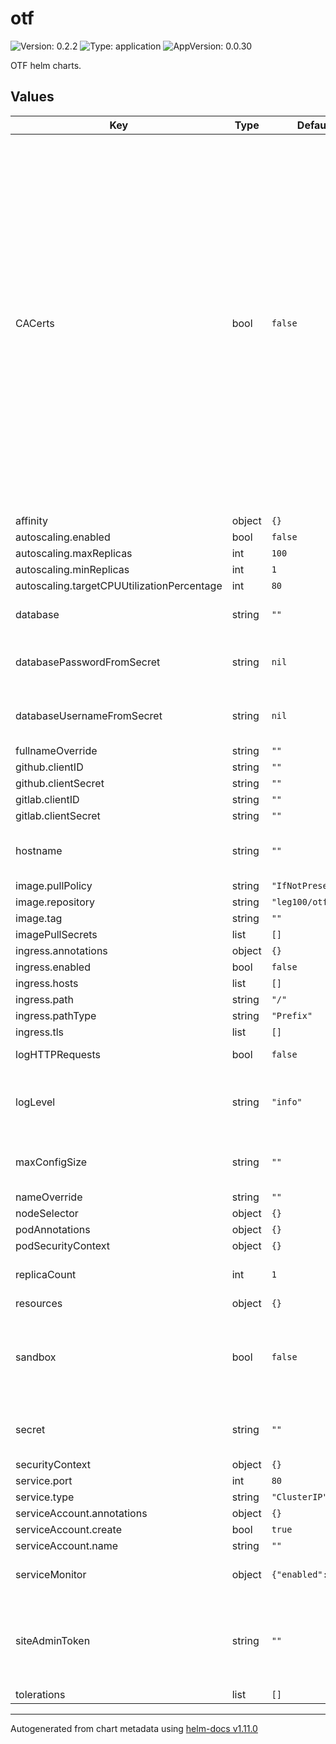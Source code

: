 # otf

![Version: 0.2.2](https://img.shields.io/badge/Version-0.2.2-informational?style=flat-square) ![Type: application](https://img.shields.io/badge/Type-application-informational?style=flat-square) ![AppVersion: 0.0.30](https://img.shields.io/badge/AppVersion-0.0.30-informational?style=flat-square)

OTF helm charts.

## Values

| Key | Type | Default | Description |
|-----|------|---------|-------------|
| CACerts | bool | `false` | Mount CA certificates - if true then the otfd container will expect to find a configmap named 'ssl-certs' with a key named 'ca.pem', which should contain CA certificates. The CA certificates are then made available to otfd and to terraform. Allows terraform to communicate with API endpoints that use custom CA certs. |
| affinity | object | `{}` |  |
| autoscaling.enabled | bool | `false` |  |
| autoscaling.maxReplicas | int | `100` |  |
| autoscaling.minReplicas | int | `1` |  |
| autoscaling.targetCPUUtilizationPercentage | int | `80` |  |
| database | string | `""` | Postgres connection string |
| databasePasswordFromSecret | string | `nil` | Source database password from a secret |
| databaseUsernameFromSecret | string | `nil` | Source database username from a secret |
| fullnameOverride | string | `""` |  |
| github.clientID | string | `""` |  |
| github.clientSecret | string | `""` |  |
| gitlab.clientID | string | `""` |  |
| gitlab.clientSecret | string | `""` |  |
| hostname | string | `""` | Set client-accessible hostname See [docs](https://docs.otf.ninja/config/flags/#-hostname). |
| image.pullPolicy | string | `"IfNotPresent"` |  |
| image.repository | string | `"leg100/otfd"` |  |
| image.tag | string | `""` |  |
| imagePullSecrets | list | `[]` |  |
| ingress.annotations | object | `{}` |  |
| ingress.enabled | bool | `false` |  |
| ingress.hosts | list | `[]` |  |
| ingress.path | string | `"/"` |  |
| ingress.pathType | string | `"Prefix"` |  |
| ingress.tls | list | `[]` |  |
| logHTTPRequests | bool | `false` | Log http requests. |
| logLevel | string | `"info"` | Logging verbosity: error, info, debug, or trace |
| maxConfigSize | string | `""` | Max config upload size in bytes. See [docs](https://docs.otf.ninja/config/flags/#-max-config-size). |
| nameOverride | string | `""` |  |
| nodeSelector | object | `{}` |  |
| podAnnotations | object | `{}` |  |
| podSecurityContext | object | `{}` |  |
| replicaCount | int | `1` | Number of otfd nodes in cluster |
| resources | object | `{}` |  |
| sandbox | bool | `false` | Enable sandboxing of terraform apply - note, this will run pods as privileged |
| secret | string | `""` | Secret string for signing urls - required. |
| securityContext | object | `{}` |  |
| service.port | int | `80` |  |
| service.type | string | `"ClusterIP"` |  |
| serviceAccount.annotations | object | `{}` |  |
| serviceAccount.create | bool | `true` |  |
| serviceAccount.name | string | `""` |  |
| serviceMonitor | object | `{"enabled":false}` | Collect prometheus metrics |
| siteAdminToken | string | `""` | Site admin token - empty string disables site admin account. See [docs](https://docs.otf.ninja/config/flags/#-site-token). |
| tolerations | list | `[]` |  |

----------------------------------------------
Autogenerated from chart metadata using [helm-docs v1.11.0](https://github.com/norwoodj/helm-docs/releases/v1.11.0)
